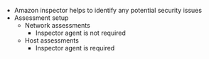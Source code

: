 - Amazon inspector helps to identify any potential security issues
- Assessment setup
	- Network assessments
		- Inspector agent is not required
	- Host assessments
		- Inspector agent is  required